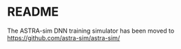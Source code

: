 # README #

The ASTRA-sim DNN training simulator has been moved to
https://github.com/astra-sim/astra-sim/
